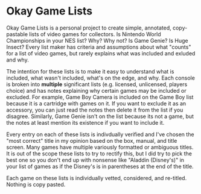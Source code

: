# Okay Game Lists
Okay Game Lists is a personal project to create simple, annotated, copy-pastable lists of video games for collectors. Is Nintendo World Championships in your NES list? Why? Why not? Is Game Genie? Is Huge Insect? Every list maker has criteria and assumptions about what "counts" for a list of video games, but rarely explains what was included and exluded and why.

The intention for these lists is to make it easy to understand what is included, what wasn't included, what's on the edge, and why. Each console is broken into **multiple** significant lists (e.g. licensed, unlicensed, players choice) and has notes explaining why certain games may be included or excluded. For example, Game Boy Camera is included on the Game Boy list because it is a cartridge with games on it. If you want to exclude it as an accessory, you can just read the notes then delete it from the list if you disagree. Similarly, Game Genie isn't on the list because its not a game, but the notes at least mention its existence if you want to include it.

Every entry on each of these lists is indivdually verified and I've chosen the "most correct" title in my opinion based on the box, manual, and title screen. Many games have multiple variously formatted or ambiguous titles. It is out of the scope these lists to try to rectify this, but I did try to pick the best one so you don't end up with nonsense like "Aladdin (Disney's)" in your list of games as if the Disney's is in parentheses at the end of the title.

Each game on these lists is individually vetted, considered, and re-titled. Nothing is copy pasted.
